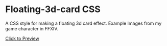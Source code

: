 # Floating-3d-card CSS
A CSS style for making a floating 3d card effect. Example Images from my game character in FFXIV.


<a href="https://glaivenus.github.io/index">Click to Preview</a>
